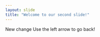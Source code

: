 ```yaml
---
layout: slide
title: "Welcome to our second slide!"
---
```

New change 
Use the left arrow to go back!
